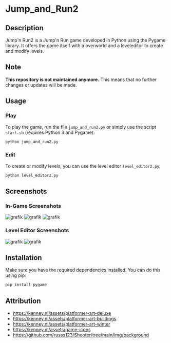 # Jump_and_Run2

## Description

Jump'n Run2 is a Jump'n Run game developed in Python using the Pygame library.
It offers the game itself with a overworld and a leveleditor to create and modify levels.

## Note

**This repository is not maintained anymore.** This means that no further changes or updates will be made.

## Usage

### Play

To play the game, run the file `jump_and_run2.py` or simply use the script `start.sh` (requires Python 3 and Pygame):

```bash
python jump_and_run2.py
```

### Edit

To create or modify levels, you can use the level editor `level_editor2.py`:

```bash
python level_editor2.py
```

## Screenshots

### In-Game Screenshots
![grafik](https://github.com/user-attachments/assets/beed2874-8f80-40e1-a93e-82874fb99dd3)
![grafik](https://github.com/user-attachments/assets/f00a28d6-e833-49f3-8f4a-bb0a4b759312)
![grafik](https://github.com/user-attachments/assets/a387e2e1-4590-4fba-bcd4-2702c0b623ba)

### Level Editor Screenshots
![grafik](https://github.com/user-attachments/assets/ae0f82ee-dc60-4e0c-8246-fc35636d25eb)
![grafik](https://github.com/user-attachments/assets/9956ffe9-b828-4f8e-b2b3-1d39fe3f155c)

## Installation

Make sure you have the required dependencies installed. You can do this using pip:

```bash
pip install pygame
```

## Attribution 
+ https://kenney.nl/assets/platformer-art-deluxe
+ https://kenney.nl/assets/platformer-art-buildings
+ https://kenney.nl/assets/platformer-art-winter
+ https://kenney.nl/assets/game-icons
+ https://github.com/russs123/Shooter/tree/main/img/background

<!--
https://www.youtube.com/watch?v=DHgj5jhMJKg&list=PLjcN1EyupaQm20hlUE11y9y8EY2aXLpnv
https://www.youtube.com/watch?v=AY9MnQ4x3zk
https://www.youtube.com/watch?v=2gABYM5M0ww
-->

